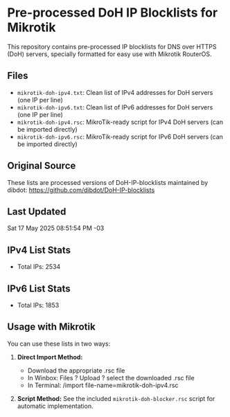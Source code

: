 # Pre-processed DoH IP Blocklists for Mikrotik

This repository contains pre-processed IP blocklists for DNS over HTTPS (DoH) servers, specially formatted for easy use with Mikrotik RouterOS.

## Files
- `mikrotik-doh-ipv4.txt`: Clean list of IPv4 addresses for DoH servers (one IP per line)
- `mikrotik-doh-ipv6.txt`: Clean list of IPv6 addresses for DoH servers (one IP per line)
- `mikrotik-doh-ipv4.rsc`: MikroTik-ready script for IPv4 DoH servers (can be imported directly)
- `mikrotik-doh-ipv6.rsc`: MikroTik-ready script for IPv6 DoH servers (can be imported directly)

## Original Source
These lists are processed versions of DoH-IP-blocklists maintained by dibdot:
https://github.com/dibdot/DoH-IP-blocklists

## Last Updated
Sat 17 May 2025 08:51:54 PM -03

## IPv4 List Stats
- Total IPs: 2534

## IPv6 List Stats
- Total IPs: 1853

## Usage with Mikrotik
You can use these lists in two ways:

1. **Direct Import Method:**
   - Download the appropriate .rsc file
   - In Winbox: Files ? Upload ? select the downloaded .rsc file
   - In Terminal: /import file-name=mikrotik-doh-ipv4.rsc

2. **Script Method:**
   See the included `mikrotik-doh-blocker.rsc` script for automatic implementation.
